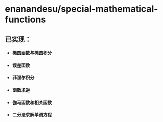# enanandesu/special-mathematical-functions
## 已实现：
- #### 椭圆函数与椭圆积分
- #### 误差函数
- #### 菲涅尔积分
- #### 函数求逆
- #### 伽马函数和相关函数
- #### 二分法求解单调方程